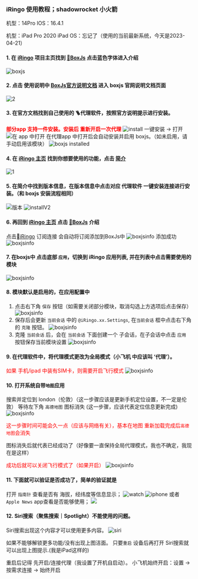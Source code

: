 ### iRingo 使用教程；shadowrocket 小火箭
机型：14Pro
IOS：16.4.1

机型：iPad Pro 2020
iPad OS：忘记了（使用的当前最新系统，今天是2023-04-21）
#### 1. 在 [iRingo](https://github.com/VirgilClyne/iRingo) 项目主页找到 [🧰BoxJs](https://github.com/VirgilClyne/iRingo/wiki/%F0%9F%A7%B0-BoxJs) 点击蓝色字体进入介绍
![boxjs](images/boxjs.png)
#### 2. 点击 使用说明中 [BoxJs官方说明文档](https://docs.boxjs.app/) 进入 boxjs 官网说明文档页面
![2](./images/IMG_0475.PNG)

#### 3. 在官方文档找到自己使用的 🪜代理软件，按照官方说明提示进行安装。
<font color=#f00>**部分app 支持一件安装。安装后 重新开启一次代理**</font>
![install](images/boxjsinstall.png)
一键安装 -> 打开
![在 app 中打开](images/IMG_0477.PNG)
在代理app 中打开后会自动安装并启用 boxjs。（如未启用，请手动启用该模块）
![boxjs installed](images/IMG_0478.PNG)

#### 4. 在 [iRingo 主页](https://github.com/VirgilClyne/iRingo) 找到你想要使用的功能，点击 [简介](https://github.com/VirgilClyne/iRingo/wiki/%F0%9F%94%8D-Siri%E4%B8%8E%E6%90%9C%E7%B4%A2#%E7%AE%80%E4%BB%8B)
![1](./images/IMG_0474.PNG)

#### 5. 在简介中找到版本信息，在版本信息中点击对应 代理软件 一键安装连接进行安装。（和 boxjs 安装流程相同）
![版本](images/IMG_0479.PNG)
![installV2](images/IMG_0480.PNG)

#### 6. 再回到 [iRingo 主页](https://github.com/VirgilClyne/iRingo) 点击 [🧰BoxJs](https://github.com/VirgilClyne/iRingo/wiki/%F0%9F%A7%B0-BoxJs) 介绍
点击[iRingo](http://boxjs.com/#/sub/add/https%3A%2F%2Fgithub.com%2FVirgilClyne%2FiRingo%2Fblob%2Fmain%2Fbox%2FiRingo.boxjs.json%3Fraw%3Dtrue) 订阅连接 会自动将订阅添加到BoxJs中
![boxjsinfo](images/IMG_0482.PNG)
添加成功
![boxjsinfo](images/IMG_0484.PNG)

#### 7. 在boxjs中 点击底部 `应用`，切换到 iRingo 应用列表, 并在列表中点击需要使用的模块
![boxjsinfo](images/IMG_0485.PNG)

#### 8. 模块默认是启用的，在应用配置中 
  1. 点击右下角 `保存` 按钮（如需要关闭部分模块，取消勾选上方选项后点击保存）
  ![boxjsinfo](images/IMG_0486.PNG)
  2. 保存后会更新 `当前会话` 中的 `@iRingo.xx.Settings`, 在`当前会话` 框中点击右下角的 `克隆` 按钮。
  ![boxjsinfo](images/IMG_0487.PNG)
  3. 克隆 `当前会话` 后，会在 `当前会话` 下面创建一个 子会话，在子会话中点击 `应用` 按钮保存当前模块设置
  ![boxjsinfo](images/IMG_0488.PNG)

#### 9. 在代理软件中，将代理模式更改为全局模式（小飞机 中应该叫 ‘代理’）。
<font color=red>如果 手机/ipad 中装有SIM卡，则需要开启飞行模式</font>
![boxjsinfo](images/IMG_0473.PNG)

#### 10. 打开系统自带`地图`应用
搜索并定位到 london（伦敦）（这一步骤应该是更新手机定位设置，不一定是伦敦）
等待左下角 `高德地图` 图标消失 (这一步骤，应该代表定位信息更新完成)
![boxjsinfo](images/gaode.png)

<font color=#f00>这一步骤时间可能会久一点（应该与网络有关），基本在地图 重新加载完成后`高德地图`会消失</font>

图标消失后就代表已经成功了（好像要一直保持全局代理模式，我也不确定，我现在是这样）

<font color=#f00>成功后就可以关闭飞行模式了（如果开启）</font>
![boxjsinfo](images/IMG_0492.PNG)

#### 11. 下面就可以验证是否成功了，简单的验证就是
打开 `指南针` 查看是否有 海拔，经纬度等信息显示；
![watch](images/watch.PNG)
![iphone](images/IMG_1460.PNG)
或者 `Apple News` app查看是否能够使用；
![](images/IMG_0493.PNG)

#### 12. Siri搜索（聚焦搜索｜Spotlight）不能使用的问题。
 Siri搜索出现这个内容才可以使用更多内容。
 ![siri](images/IMG_0495.PNG)

如果不能够解锁更多功能/没有出现上图洁面。
只要`重启` 设备后再打开 Siri搜索就可以出现上图提示.(我是iPad这样的)

重启后记得 先开启/连接代理（我设置了开机自启动）。
小飞机始终开启：设置 -> 按需求连接 -> 始终开启
